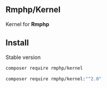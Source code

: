 ## Rmphp/Kernel

Kernel for **Rmphp**

## Install

Stable version

```bash
composer require rmphp/kernel
```

```bash
composer require rmphp/kernel:"^2.0"
```
